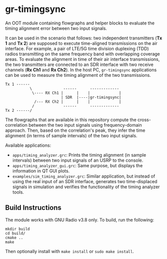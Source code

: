 # gr-timingsync

An OOT module containing flowgraphs and helper blocks to evaluate the timing
alignment error between two input signals.

It can be used in the scenario that follows: two independent transmitters (**Tx
1** and **Tx 2**) are supposed to execute time-aligned transmissions on the air
interface. For example, a pair of LTE/5G time division duplexing (TDD) radios
transmitting on the same frequency band with overlapping coverage areas. To
evaluate the alignment in time of their air interface transmissions, the two
transmitters are connected to an SDR interface with two receive channels (**Rx
Ch1** and **Rx Ch2**). In the host PC, `gr-timingsync` applications can be used
to measure the timing alignment of the two transmissions.

```
Tx 1 ------
           \              ------      -------------
            \---- RX Ch1 |      |    |             |
                         | SDR  |----|gr-timingsync|
             /--- RX Ch2 |      |    |             |
            /             ------      -------------
Tx 2 ------/
```

The flowgraphs that are available in this repository compute the
cross-correlation between the two input signals using frequency-domain
approach. Then, based on the correlation's peak, they infer the time alignment
(in terms of sample intervals) of the two input signals.

Available applications:

- `apps/timing_analyzer.grc`: Prints the timing alignment (in sample intervals)
  between two input signals of an USRP to the console.
- `apps/timing_analyzer_gui.grc`: Same purpose, but displays the information in
  QT GUI plots.
- `examples/sim_timing_analyzer.grc`: Similar application, but instead of using
  the real input of an SDR interface, generates two time-displaced signals in
  simulation and verifies the functionality of the timing analyzer tools.

## Build Instructions

The module works with GNU Radio v3.8 only. To build, run the following:

```
mkdir build
cd build/
cmake ..
make
```

Then optionally install with `make install` or `sudo make install`.

